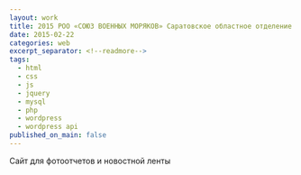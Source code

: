 ```yaml
---
layout: work
title: 2015 РОО «СОЮЗ ВОЕННЫХ МОРЯКОВ» Саратовское областное отделение
date: 2015-02-22
categories: web
excerpt_separator: <!--readmore-->
tags:
  - html
  - css
  - js
  - jquery
  - mysql
  - php
  - wordpress
  - wordpress api
published_on_main: false
---
```

Сайт для фотоотчетов и новостной ленты
